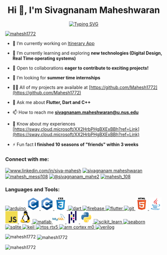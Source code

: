 <h1 align="center">Hi 👋, I'm Sivagnanam Maheshwaran</h1>

<p align="center">
<a href="https://git.io/typing-svg"><img src="https://readme-typing-svg.demolab.com?font=Kanit&weight=700&duration=4500&pause=1000&color=A50CF7&center=true&vCenter=true&random=false&width=650&height=75&lines=Mobile+App+Developer!!+%F0%9F%93%B1;Computer+Engineering+Student+%F0%9F%92%BB;Sophomore+Year%2C+NUS" alt="Typing SVG" /></a>
</p>

<p align="left"> <a href="https://github.com/ryo-ma/github-profile-trophy"><img src="https://github-profile-trophy.vercel.app/?username=mahesh1772" alt="mahesh1772" /></a> </p>

- 🔭 I’m currently working on [Itinerary App](https://github.com/Mahesh1772/ItineraryApp)

- 🌱 I’m currently learning and exploring **new technologies (Digital Design, Real Time operating systems)**

- 👯 Open to collaborations **eager to contribute to exciting projects!**

- 🤝 I’m looking for **summer time internships**

- 👨‍💻 All of my projects are available at [https://github.com/Mahesh1772](https://github.com/Mahesh1772)

- 💬 Ask me about **Flutter, Dart and C++**

- 📫 How to reach me **sivagnanam.maheshwaran@u.nus.edu**

- 📄 Know about my experiences [https://sway.cloud.microsoft/XX2HrbPHgBXExBBh?ref=Link](https://sway.cloud.microsoft/XX2HrbPHgBXExBBh?ref=Link)

- ⚡ Fun fact **I finished 10 seasons of "friends" within 3 weeks**

<h3 align="left">Connect with me:</h3>
<p align="left">
<a href="https://linkedin.com/in/www.linkedin.com/in/siva-mahesh" target="blank"><img align="center" src="https://raw.githubusercontent.com/rahuldkjain/github-profile-readme-generator/master/src/images/icons/Social/linked-in-alt.svg" alt="www.linkedin.com/in/siva-mahesh" height="30" width="40" /></a>
<a href="https://stackoverflow.com/users/sivagnanam maheshwaran" target="blank"><img align="center" src="https://raw.githubusercontent.com/rahuldkjain/github-profile-readme-generator/master/src/images/icons/Social/stack-overflow.svg" alt="sivagnanam maheshwaran" height="30" width="40" /></a>
<a href="https://instagram.com/mahesh_messi108" target="blank"><img align="center" src="https://raw.githubusercontent.com/rahuldkjain/github-profile-readme-generator/master/src/images/icons/Social/instagram.svg" alt="mahesh_messi108" height="30" width="40" /></a>
<a href="https://www.hackerrank.com/@sivagnanam_mahe2" target="blank"><img align="center" src="https://raw.githubusercontent.com/rahuldkjain/github-profile-readme-generator/master/src/images/icons/Social/hackerrank.svg" alt="@sivagnanam_mahe2" height="30" width="40" /></a>
<a href="https://www.leetcode.com/mahesh_108" target="blank"><img align="center" src="https://raw.githubusercontent.com/rahuldkjain/github-profile-readme-generator/master/src/images/icons/Social/leet-code.svg" alt="mahesh_108" height="30" width="40" /></a>
</p>

<h3 align="left">Languages and Tools:</h3>
<p align="left"> <a href="https://www.arduino.cc/" target="_blank" rel="noreferrer"> <img src="https://cdn.worldvectorlogo.com/logos/arduino-1.svg" alt="arduino" width="40" height="40"/> </a> <a href="https://www.cprogramming.com/" target="_blank" rel="noreferrer"> <img src="https://raw.githubusercontent.com/devicons/devicon/master/icons/c/c-original.svg" alt="c" width="40" height="40"/> </a> <a href="https://www.w3schools.com/cpp/" target="_blank" rel="noreferrer"> <img src="https://raw.githubusercontent.com/devicons/devicon/master/icons/cplusplus/cplusplus-original.svg" alt="cplusplus" width="40" height="40"/> </a> <a href="https://www.w3schools.com/css/" target="_blank" rel="noreferrer"> <img src="https://raw.githubusercontent.com/devicons/devicon/master/icons/css3/css3-original-wordmark.svg" alt="css3" width="40" height="40"/> </a> <a href="https://dart.dev" target="_blank" rel="noreferrer"> <img src="https://www.vectorlogo.zone/logos/dartlang/dartlang-icon.svg" alt="dart" width="40" height="40"/> </a> <a href="https://firebase.google.com/" target="_blank" rel="noreferrer"> <img src="https://www.vectorlogo.zone/logos/firebase/firebase-icon.svg" alt="firebase" width="40" height="40"/> </a> <a href="https://flutter.dev" target="_blank" rel="noreferrer"> <img src="https://www.vectorlogo.zone/logos/flutterio/flutterio-icon.svg" alt="flutter" width="40" height="40"/> </a> <a href="https://git-scm.com/" target="_blank" rel="noreferrer"> <img src="https://www.vectorlogo.zone/logos/git-scm/git-scm-icon.svg" alt="git" width="40" height="40"/> </a> <a href="https://www.w3.org/html/" target="_blank" rel="noreferrer"> <img src="https://raw.githubusercontent.com/devicons/devicon/master/icons/html5/html5-original-wordmark.svg" alt="html5" width="40" height="40"/> </a> <a href="https://www.java.com" target="_blank" rel="noreferrer"> <img src="https://raw.githubusercontent.com/devicons/devicon/master/icons/java/java-original.svg" alt="java" width="40" height="40"/> </a> <a href="https://developer.mozilla.org/en-US/docs/Web/JavaScript" target="_blank" rel="noreferrer"> <img src="https://raw.githubusercontent.com/devicons/devicon/master/icons/javascript/javascript-original.svg" alt="javascript" width="40" height="40"/> </a> <a href="https://www.linux.org/" target="_blank" rel="noreferrer"> <img src="https://raw.githubusercontent.com/devicons/devicon/master/icons/linux/linux-original.svg" alt="linux" width="40" height="40"/> </a> <a href="https://www.mathworks.com/" target="_blank" rel="noreferrer"> <img src="https://upload.wikimedia.org/wikipedia/commons/2/21/Matlab_Logo.png" alt="matlab" width="40" height="40"/> </a> <a href="https://www.mysql.com/" target="_blank" rel="noreferrer"> <img src="https://raw.githubusercontent.com/devicons/devicon/master/icons/mysql/mysql-original-wordmark.svg" alt="mysql" width="40" height="40"/> </a> <a href="https://pandas.pydata.org/" target="_blank" rel="noreferrer"> <img src="https://raw.githubusercontent.com/devicons/devicon/2ae2a900d2f041da66e950e4d48052658d850630/icons/pandas/pandas-original.svg" alt="pandas" width="40" height="40"/> </a> <a href="https://www.python.org" target="_blank" rel="noreferrer"> <img src="https://raw.githubusercontent.com/devicons/devicon/master/icons/python/python-original.svg" alt="python" width="40" height="40"/> </a> <a href="https://scikit-learn.org/" target="_blank" rel="noreferrer"> <img src="https://upload.wikimedia.org/wikipedia/commons/0/05/Scikit_learn_logo_small.svg" alt="scikit_learn" width="40" height="40"/> </a> <a href="https://seaborn.pydata.org/" target="_blank" rel="noreferrer"> <img src="https://seaborn.pydata.org/_images/logo-mark-lightbg.svg" alt="seaborn" width="40" height="40"/> </a> <a href="https://www.sqlite.org/" target="_blank" rel="noreferrer"> <img src="https://www.vectorlogo.zone/logos/sqlite/sqlite-icon.svg" alt="sqlite" width="40" height="40"/> </a>
<a href="https://www.keil.com/" target="_blank" rel="noreferrer">
  <img src="YOUR_PATH_TO_LOGO/keil_logo.svg" alt="keil" width="40" height="40"/>
</a>
<a href="https://www.keil.com/rtx5" target="_blank" rel="noreferrer">
  <img src="YOUR_PATH_TO_LOGO/rtx5_logo.svg" alt="rtos rtx5" width="40" height="40"/>
</a>
<a href="https://developer.arm.com/ip-products/processors/cortex-m/cortex-m0" target="_blank" rel="noreferrer">
  <img src="YOUR_PATH_TO_LOGO/arm_cortex_m0_logo.svg" alt="arm cortex m0" width="40" height="40"/>
</a>
<a href="https://en.wikipedia.org/wiki/Verilog" target="_blank" rel="noreferrer">
  <img src="YOUR_PATH_TO_LOGO/verilog_logo.svg" alt="verilog" width="40" height="40"/>
</a>
</p>

<p><img align="left" src="https://github-readme-stats.vercel.app/api/top-langs?username=mahesh1772&show_icons=true&locale=en&layout=compact" alt="mahesh1772" /></p>

<p>&nbsp;<img align="center" src="https://github-readme-stats.vercel.app/api?username=mahesh1772&show_icons=true&locale=en" alt="mahesh1772" /></p>

<p><img align="center" src="https://github-readme-streak-stats.herokuapp.com/?user=mahesh1772&" alt="mahesh1772" /></p>
